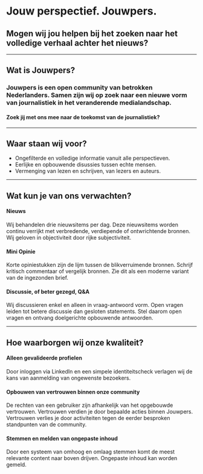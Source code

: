 # Jouw perspectief. Jouwpers.
## Mogen wij jou helpen bij het zoeken naar het volledige verhaal achter het nieuws?
---
## Wat is Jouwpers?
### Jouwpers is een open community van betrokken Nederlanders. Samen zijn wij op zoek naar een nieuwe vorm van journalistiek in het veranderende medialandschap. 

#### Zoek jij met ons mee naar de toekomst van de journalistiek?
---
## Waar staan wij voor?
* Ongefilterde en volledige informatie vanuit alle perspectieven.
* Eerlijke en opbouwende disussies tussen echte mensen.
* Vermenging van lezen en schrijven, van lezers en auteurs. 
---
## Wat kun je van ons verwachten?
#### Nieuws
Wij behandelen drie nieuwsitems per dag. Deze nieuwsitems worden continu verrijkt met verbredende, verdiepende of ontwrichtende bronnen. Wij geloven in objectiviteit door rijke subjectiviteit.

#### Mini Opinie
Korte opiniestukken zijn de lijm tussen de blikverruimende bronnen. Schrijf kritisch commentaar of vergelijk bronnen. Zie dit als een moderne variant van de ingezonden brief.

#### Discussie, of beter gezegd, Q&A
Wij discussieren enkel en alleen in vraag-antwoord vorm. Open vragen leiden tot betere discussie dan gesloten statements. Stel daarom open vragen en ontvang doelgerichte opbouwende antwoorden.

--- 
## Hoe waarborgen wij onze kwaliteit?

#### Alleen gevalideerde profielen
Door inloggen via LinkedIn en een simpele identiteitscheck verlagen wij de kans van aanmelding van ongewenste bezoekers. 

#### Opbouwen van vertrouwen binnen onze community
De rechten van een gebruiker zijn afhankelijk van het opgebouwde vertrouwen. Vertrouwen verdien je door bepaalde acties binnen Jouwpers. Vertrouwen verlies je door activiteiten tegen de eerder besproken standpunten van de community.

#### Stemmen en melden van ongepaste inhoud
Door een systeem van omhoog en omlaag stemmen komt de meest relevante content naar boven drijven. Ongepaste inhoud kan worden gemeld.